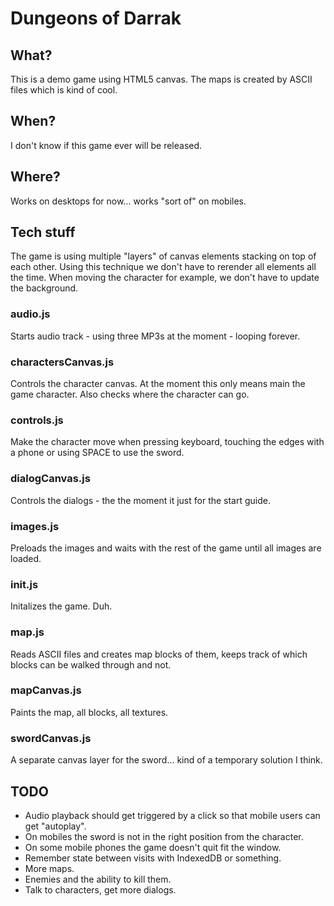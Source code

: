# Dungeons of Darrak

## What?
This is a demo game using HTML5 canvas.
The maps is created by ASCII files which is kind of cool.

## When?
I don't know if this game ever will be released.

## Where?
Works on desktops for now... works "sort of" on mobiles.

## Tech stuff
The game is using multiple "layers" of canvas elements stacking on top
of each other. Using this technique we don't have to rerender all elements all
the time. When moving the character for example, we don't have to update the background.

### audio.js
Starts audio track - using three MP3s at the moment - looping forever.

### charactersCanvas.js
Controls the character canvas. At the moment this only means main the game character.
Also checks where the character can go.

### controls.js
Make the character move when pressing keyboard, touching the edges with a phone or using SPACE
to use the sword.

### dialogCanvas.js
Controls the dialogs - the the moment it just for the start guide.

### images.js
Preloads the images and waits with the rest of the game until all images are loaded.

### init.js
Initalizes the game. Duh.

### map.js
Reads ASCII files and creates map blocks of them, keeps track of which blocks can be walked
through and not.

### mapCanvas.js
Paints the map, all blocks, all textures.

### swordCanvas.js
A separate canvas layer for the sword... kind of a temporary solution I think.

## TODO
* Audio playback should get triggered by a click so that mobile users can get "autoplay".
* On mobiles the sword is not in the right position from the character.
* On some mobile phones the game doesn't quit fit the window.
* Remember state between visits with IndexedDB or something.
* More maps.
* Enemies and the ability to kill them.
* Talk to characters, get more dialogs.